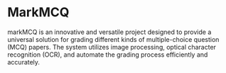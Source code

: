 # MarkMCQ
markMCQ is an innovative and versatile project designed to provide a universal solution for grading different kinds of multiple-choice question (MCQ) papers. The system utilizes image processing, optical character recognition (OCR), and automate the grading process efficiently and accurately.
